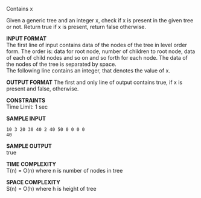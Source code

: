 Contains x

Given a generic tree and an integer x, check if x is present in the given tree or not. Return true if x is present, return false otherwise.

**INPUT FORMAT**\
The first line of input contains data of the nodes of the tree in level order form. The order is: data for root node, number of children to root node, data of each of child nodes and so on and so forth for each node. The data of the nodes of the tree is separated by space.\
The following line contains an integer, that denotes the value of x.

**OUTPUT FORMAT**
The first and only line of output contains true, if x is present and false, otherwise.

**CONSTRAINTS**\
Time Limit: 1 sec

**SAMPLE INPUT**
```
10 3 20 30 40 2 40 50 0 0 0 0
40
```

**SAMPLE OUTPUT**\
true

**TIME COMPLEXITY**\
T(n) = O(n) where n is number of nodes in tree

**SPACE COMPLEXITY**\
S(n) = O(h) where h is height of tree